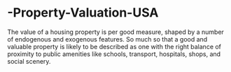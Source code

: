 # -Property-Valuation-USA
The value of a housing property is per good measure, shaped by a number of endogenous and exogenous features. So much so that a good and valuable property is likely to be described as one with the right balance of proximity to public amenities like schools, transport, hospitals, shops, and social scenery. 
